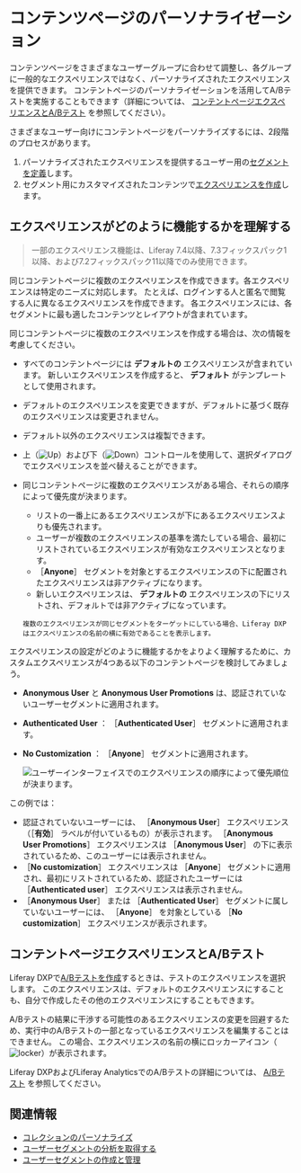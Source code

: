 # コンテンツページのパーソナライゼーション

コンテンツページをさまざまなユーザーグループに合わせて調整し、各グループに一般的なエクスペリエンスではなく、パーソナライズされたエクスペリエンスを提供できます。 コンテントページのパーソナライゼーションを活用してA/Bテストを実施することもできます（詳細については、 [コンテントページエクスペリエンスとA/Bテスト](#content-page-experiences-and-a-b-testing) を参照してください）。

さまざまなユーザー向けにコンテントページをパーソナライズするには、2段階のプロセスがあります。

1. パーソナライズされたエクスペリエンスを提供するユーザー用の[セグメントを定義](../segmentation/creating-and-managing-user-segments.md)します。
1. セグメント用にカスタマイズされたコンテンツで[エクスペリエンスを作成](./creating-and-managing-experiences.md)します。

## エクスペリエンスがどのように機能するかを理解する

> 一部のエクスペリエンス機能は、Liferay 7.4以降、7.3フィックスパック1以降、および7.2フィックスパック11以降でのみ使用できます。

同じコンテントページに複数のエクスペリエンスを作成できます。各エクスペリエンスは特定のニーズに対応します。 たとえば、ログインする人と匿名で閲覧する人に異なるエクスペリエンスを作成できます。 各エクスペリエンスには、各セグメントに最も適したコンテンツとレイアウトが含まれています。

同じコンテントページに複数のエクスペリエンスを作成する場合は、次の情報を考慮してください。

- すべてのコンテントページには **デフォルトの** エクスペリエンスが含まれています。 新しいエクスペリエンスを作成すると、 **デフォルト** がテンプレートとして使用されます。
- デフォルトのエクスペリエンスを変更できますが、デフォルトに基づく既存のエクスペリエンスは変更されません。
- デフォルト以外のエクスペリエンスは複製できます。
- 上（![Up](../../../images/icon-angle-up.png)）および下（![Down](../../../images/icon-angle-down.png)）コントロールを使用して、選択ダイアログでエクスペリエンスを並べ替えることができます。
- 同じコンテントページに複数のエクスペリエンスがある場合、それらの順序によって優先度が決まります。

  - リストの一番上にあるエクスペリエンスが下にあるエクスペリエンスよりも優先されます。
  - ユーザーが複数のエクスペリエンスの基準を満たしている場合、最初にリストされているエクスペリエンスが有効なエクスペリエンスとなります。
  - ［**Anyone**］ セグメントを対象とするエクスペリエンスの下に配置されたエクスペリエンスは非アクティブになります。
  - 新しいエクスペリエンスは、 **デフォルトの** エクスペリエンスの下にリストされ、デフォルトでは非アクティブになっています。

  ```{tip}
  複数のエクスペリエンスが同じセグメントをターゲットにしている場合、Liferay DXPはエクスペリエンスの名前の横に有効であることを表示します。
  ```

エクスペリエンスの設定がどのように機能するかをよりよく理解するために、カスタムエクスペリエンスが4つある以下のコンテントページを検討してみましょう。

- **Anonymous User** と **Anonymous User Promotions** は、認証されていないユーザーセグメントに適用されます。
- **Authenticated User** ： ［**Authenticated User**］ セグメントに適用されます。
- **No Customization** ： ［**Anyone**］ セグメントに適用されます。

  ![ユーザーインターフェイスでのエクスペリエンスの順序によって優先順位が決まります。](./content-page-personalization/images/06.png)

この例では：

- 認証されていないユーザーには、 ［**Anonymous User**］ エクスペリエンス（［**有効**］ ラベルが付いているもの）が表示されます。 ［**Anonymous User Promotions**］ エクスペリエンスは ［**Anonymous User**］ の下に表示されているため、このユーザーには表示されません。
- ［**No customization**］ エクスペリエンスは ［**Anyone**］ セグメントに適用され、最初にリストされているため、認証されたユーザーには ［**Authenticated user**］ エクスペリエンスは表示されません。
- ［**Anonymous User**］ または ［**Authenticated User**］ セグメントに属していないユーザーには、 ［**Anyone**］ を対象としている ［**No customization**］ エクスペリエンスが表示されます。

## コンテントページエクスペリエンスとA/Bテスト

Liferay DXPで[A/Bテストを作成](../../optimizing-sites/ab-testing/creating-ab-tests.md)するときは、テストのエクスペリエンスを選択します。  このエクスペリエンスは、デフォルトのエクスペリエンスにすることも、自分で作成したその他のエクスペリエンスにすることもできます。

A/Bテストの結果に干渉する可能性のあるエクスペリエンスの変更を回避するため、実行中のA/Bテストの一部となっているエクスペリエンスを編集することはできません。 この場合、エクスペリエンスの名前の横にロッカーアイコン（![locker](../../../images/icon-lock.png)）が表示されます。

Liferay DXPおよびLiferay AnalyticsでのA/Bテストの詳細については、 [A/Bテスト](../../optimizing-sites/ab-testing/ab-testing.md) を参照してください。

## 関連情報

* [コレクションのパーソナライズ](./personalizing-collections.md)
* [ユーザーセグメントの分析を取得する](../segmentation/getting-analytics-for-user-segments.md)
* [ユーザーセグメントの作成と管理](../segmentation/creating-and-managing-user-segments.md)
